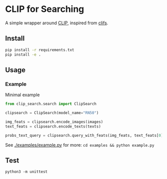 # CLIP for Searching

A simple wrapper around [CLIP](https://github.com/openai/CLIP), inspired from [clifs](https://github.com/johanmodin/clifs).

## Install

```bash
pip install -r requirements.txt
pip install -e .
```

## Usage

### Example

Minimal example

```python
from clip_search.search import ClipSearch

clipsearch = ClipSearch(model_name="RN50")

img_feats = clipsearch.encode_images(images)
text_feats = clipsearch.encode_texts(texts)

probs_text_query = clipsearch.query_with_feats(img_feats, text_feats[0])
```

See [./examples/example.py](./examples/example.py) for more: `cd examples && python example.py`

## Test

`python3 -m unittest`
